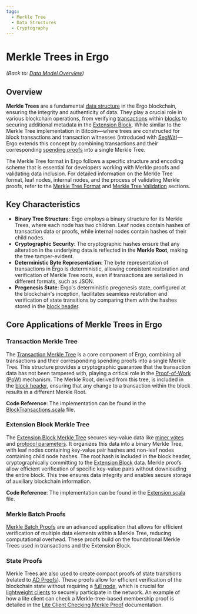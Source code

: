 ```yaml
---
tags:
  - Merkle Tree
  - Data Structures
  - Cryptography
---
```


# Merkle Trees in Ergo

*(Back to: [Data Model Overview](../data-model.md))*

## Overview

**Merkle Trees** are a fundamental [data structure](data-structures.md) in the Ergo blockchain, ensuring the integrity and authenticity of data. They play a crucial role in various blockchain operations, from verifying [transactions](transactions.md) within [blocks](block.md) to securing additional metadata in the [Extension Block](extension-section.md). While similar to the Merkle Tree implementation in Bitcoin—where trees are constructed for block transactions and transaction witnesses (introduced with [SegWit](https://en.bitcoin.it/wiki/Segregated_Witness))—Ergo extends this concept by combining transactions and their corresponding [spending proofs](signing.md) into a single Merkle Tree.

The Merkle Tree format in Ergo follows a specific structure and encoding scheme that is essential for developers working with Merkle proofs and validating data inclusion. For detailed information on the Merkle Tree format, leaf nodes, internal nodes, and the process of validating Merkle proofs, refer to the [Merkle Tree Format](merkle-format.md) and [Merkle Tree Validation](merkle-validation.md) sections.

## Key Characteristics

- **Binary Tree Structure**: Ergo employs a binary structure for its Merkle Trees, where each node has two children. Leaf nodes contain hashes of transaction data or proofs, while internal nodes contain hashes of their child nodes.
- **Cryptographic Security**: The cryptographic hashes ensure that any alteration in the underlying data is reflected in the **Merkle Root**, making the tree tamper-evident.
- **Deterministic Byte Representation**: The byte representation of transactions in Ergo is deterministic, allowing consistent restoration and verification of Merkle Tree roots, even if transactions are serialized in different formats, such as JSON.
- **Pregenesis State**: Ergo's deterministic pregenesis state, configured at the blockchain's inception, facilitates seamless restoration and verification of state transitions by comparing them with the hashes stored in the [block header](block-header.md).

## Core Applications of Merkle Trees in Ergo

### Transaction Merkle Tree

The [Transaction Merkle Tree](tx-merkle.md) is a core component of Ergo, combining all transactions and their corresponding spending proofs into a single Merkle Tree. This structure provides a cryptographic guarantee that the transaction data has not been tampered with, playing a critical role in the [Proof-of-Work (PoW)](autolykos.md) mechanism. The Merkle Root, derived from this tree, is included in the [block header](block-header.md), ensuring that any change to a transaction within the block results in a different Merkle Root.

**Code Reference**: The implementation can be found in the [BlockTransactions.scala](https://github.com/ergoplatform/ergo/blob/master/ergo-core/src/main/scala/org/ergoplatform/modifiers/history/BlockTransactions.scala) file.

### Extension Block Merkle Tree

The [Extension Block Merkle Tree](merkle-extension.md) secures key-value data like [miner votes](governance.md) and [protocol parameters](governance.md). It organizes this data into a binary Merkle Tree, with leaf nodes containing key-value pair hashes and non-leaf nodes containing child node hashes. The root hash is included in the block header, cryptographically committing to the [Extension Block](extension-section.md) data. Merkle proofs allow efficient verification of specific key-value pairs without downloading the entire block. This tree ensures data integrity and enables secure storage of auxiliary blockchain information.

**Code Reference**: The implementation can be found in the [Extension.scala](https://github.com/ergoplatform/ergo/blob/master/ergo-core/src/main/scala/org/ergoplatform/modifiers/history/extension/Extension.scala) file.

### Merkle Batch Proofs

[Merkle Batch Proofs](merkle-batch-proof.md) are an advanced application that allows for efficient verification of multiple data elements within a Merkle Tree, reducing computational overhead. These proofs build on the foundational Merkle Trees used in transactions and the Extension Block.

### State Proofs

Merkle Trees are also used to create compact proofs of state transitions (related to [AD Proofs](block-adproofs.md)). These proofs allow for efficient verification of the blockchain state without requiring a [full node](archival-node.md), which is crucial for [lightweight clients](light-spv-node.md) to securely participate in the network. An example of how a lite client can check a Merkle-tree-based membership proof is detailed in the [Lite Client Checking Merkle Proof](merkle-light-proof.md) documentation.
